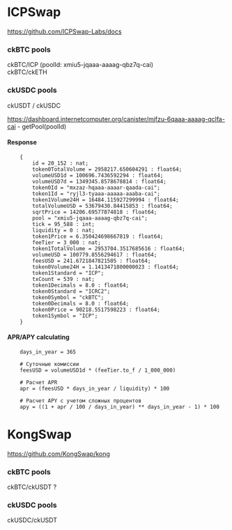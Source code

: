 # ICPSwap

https://github.com/ICPSwap-Labs/docs

### ckBTC pools
ckBTC/ICP (poolId: xmiu5-jqaaa-aaaag-qbz7q-cai) \
ckBTC/ckETH

### ckUSDC pools
ckUSDT / ckUSDC

https://dashboard.internetcomputer.org/canister/mjfzu-6qaaa-aaaag-qclfa-cai - getPool(poolId)

#### Response

```
    {
        id = 20_152 : nat;
        token0TotalVolume = 2958217.650604291 : float64;
        volumeUSD1d = 100696.7436592294 : float64;
        volumeUSD7d = 1349345.8578678814 : float64;
        token0Id = "mxzaz-hqaaa-aaaar-qaada-cai";
        token1Id = "ryjl3-tyaaa-aaaaa-aaaba-cai";
        token1Volume24H = 16484.115927299994 : float64;
        totalVolumeUSD = 53679430.84415853 : float64;
        sqrtPrice = 14206.69577874818 : float64;
        pool = "xmiu5-jqaaa-aaaag-qbz7q-cai";
        tick = 95_588 : int;
        liquidity = 0 : nat;
        token1Price = 6.350424698667819 : float64;
        feeTier = 3_000 : nat;
        token1TotalVolume = 2953704.3517685616 : float64;
        volumeUSD = 100779.8556294617 : float64;
        feesUSD = 241.6721847821505 : float64;
        token0Volume24H = 1.1413471800000023 : float64;
        token1Standard = "ICP";
        txCount = 539 : nat;
        token1Decimals = 8.0 : float64;
        token0Standard = "ICRC2";
        token0Symbol = "ckBTC";
        token0Decimals = 8.0 : float64;
        token0Price = 90218.5517598223 : float64;
        token1Symbol = "ICP";
    }
```

#### APR/APY calculating
```
    days_in_year = 365

    # Суточные комиссии
    feesUSD = volumeUSD1d * (feeTier.to_f / 1_000_000)  

    # Расчет APR
    apr = (feesUSD * days_in_year / liquidity) * 100  

    # Расчет APY с учетом сложных процентов
    apy = ((1 + apr / 100 / days_in_year) ** days_in_year - 1) * 100
```






# KongSwap

https://github.com/KongSwap/kong

### ckBTC pools
ckBTC/ckUSDT ?

### ckUSDC pools
ckUSDC/ckUSDT